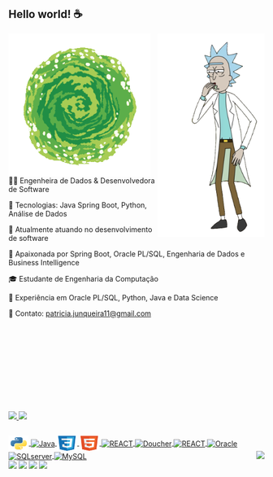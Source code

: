    <div>
 
   
## Hello world! ☕

<img width="210px" align="right"  src="https://raw.githubusercontent.com/Elyabe/Elyabe/master/images/rick-dancing.gif">
<img width="280px" align="left" src="https://raw.githubusercontent.com/Elyabe/elyabe/master/images/portal-3.gif"> 


👩‍💻 Engenheira de Dados & Desenvolvedora de Software

🔧 Tecnologias: Java Spring Boot, Python, Análise de Dados

🏢 Atualmente atuando no desenvolvimento de software

🚀 Apaixonada por Spring Boot, Oracle PL/SQL, Engenharia de Dados e Business Intelligence

🎓 Estudante de Engenharia da Computação

👯 Experiência em Oracle PL/SQL, Python, Java e Data Science

📧 Contato: patricia.junqueira11@gmail.com




<br/>
<br/>
<br/>
<br/>
<br/>
<br/>
<br/>
<br/>
<br/>
<br/>


<div>
   
<a href="https://github.com/patriciajunqueira">
<img height="180em" src="https://github-readme-stats.vercel.app/api?username=patriciajunqueira&show_icons=true&theme=dracula&include_all_commits=true&count_private=true"/>
<img height="180em" src="https://github-readme-stats.vercel.app/api/top-langs/?username=patriciajunqueira&layout=compact&langs_count=7&theme=dracula"/>
</div>

##   

  <img align="center" alt="Python"      height="30" width="40"      src="https://raw.githubusercontent.com/devicons/devicon/master/icons/python/python-original.svg">
  <img align="center" alt="Java"        height="30" width="40"      src="https://cdn.jsdelivr.net/gh/devicons/devicon/icons/java/java-original.svg">
  <img align="center" alt="CSS"         height="30" width="40"      src="https://raw.githubusercontent.com/devicons/devicon/master/icons/css3/css3-original.svg">
  <img align="center" alt="HTML"        height="30" width="40"      src="https://raw.githubusercontent.com/devicons/devicon/master/icons/html5/html5-original.svg">
  <img align="center" alt="REACT"       height="30" width="40"      src="https://cdn.jsdelivr.net/gh/devicons/devicon/icons/react/react-original-wordmark.svg" />
  <img align="center" alt="Doucher"     height="30" width="40"      src="https://cdn.jsdelivr.net/gh/devicons/devicon/icons/docker/docker-original-wordmark.svg" />
  <img align="center" alt="REACT"       height="30" width="40"      src="https://cdn.jsdelivr.net/gh/devicons/devicon/icons/kubernetes/kubernetes-plain-wordmark.svg" />
       
  <img align="center" alt="Oracle"      height="30" width="40"      src="https://cdn.jsdelivr.net/gh/devicons/devicon/icons/oracle/oracle-original.svg" />
  <img align="center" alt="SQLserver"   height="30" width="40"      src="https://img.icons8.com/color/48/000000/microsoft-sql-server.png"/>
  <img align="center" alt="MySQL"       height="40" width="50"      src="https://cdn.jsdelivr.net/gh/devicons/devicon/icons/mysql/mysql-original-wordmark.svg"/>
  

 <img align="right" height="280px" width="auto" src="https://firebasestorage.googleapis.com/v0/b/imagem-93c86.appspot.com/o/e425a773-bdc4-4fb3-bd25-539ac71e4a0b-removebg-preview.png?alt=media&token=696f7565-05f9-4c39-bdc5-68afabd81d24"/>


   
<div>
  <a href="https://instagram.com/pat.junqueira" target="_blank"><img src="https://img.shields.io/badge/-Instagram-%23E4405F?style=for-the-badge&logo=instagram&logoColor=white" target="_blank"></a>
 	<a href="https://www.twitch.tv/patrici71127596" target="_blank"><img src="https://img.shields.io/badge/Twitch-9146FF?style=for-the-badge&logo=twitch&logoColor=white" target="_blank"></a>
  <a href = "mailto:patricia.junqueira11@gmail.com"><img src="https://img.shields.io/badge/Gmail-D14836?style=for-the-badge&logo=gmail&logoColor=white" target="_blank"></a>
  <a href="https://www.linkedin.com/in/patricia-miranda-e-silva-7a7030134/" target="_blank"><img src="https://img.shields.io/badge/-LinkedIn-%230077B5?style=for-the-badge&logo=linkedin&logoColor=white" target="_blank"></a>   
</div>
   
##
  

  
